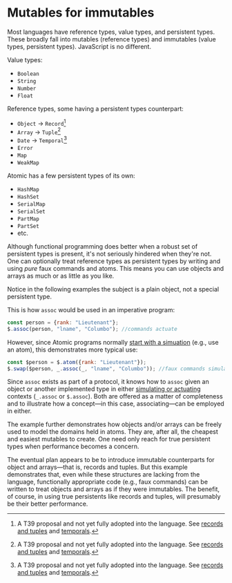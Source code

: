 # Mutables for immutables

Most languages have reference types, value types, and persistent types.  These broadly fall into mutables (reference types) and immutables (value types, persistent types).  JavaScript is no different.

Value types:
* `Boolean`
* `String`
* `Number`
* `Float`

Reference types, some having a persistent types counterpart:
* `Object` → `Record`[^1]
* `Array` → `Tuple`[^1]
* `Date` → `Temporal`[^1]
* `Error`
* `Map`
* `WeakMap`

Atomic has a few persistent types of its own:
* `HashMap`
* `HashSet`
* `SerialMap`
* `SerialSet`
* `PartMap`
* `PartSet`
* etc.

Although functional programming does better when a robust set of persistent types is present, it's not seriously hindered when they're not.  One can optionally treat reference types as persistent types by writing and using *pure* faux commands and atoms.  This means you can use objects and arrays as much or as little as you like.

Notice in the following examples the subject is a plain object, not a special persistent type.

This is how `assoc` would be used in an imperative program:
```js
const person = {rank: "Lieutenant"};
$.assoc(person, "lname", "Columbo"); //commands actuate
```

However, since Atomic programs normally [start with a simuation](./start-with-simulation.md) (e.g., use an atom), this demonstrates more typical use:

```js
const $person = $.atom({rank: "Lieutenant"});
$.swap($person, _.assoc(_, "lname", "Columbo")); //faux commands simulate
```

Since `assoc` exists as part of a protocol, it knows how to `assoc` given an object or another implemented type in either [simulating or actuating](./simulating-actuating.md) contexts (`_.assoc` or `$.assoc`).  Both are offered as a matter of completeness and to illustrate how a concept—in this case, associating—can be employed in either.

The example further demonstrates how objects and/or arrays can be freely used to model the domains held in atoms.  They are, after all, the cheapest and easiest mutables to create.  One need only reach for true persistent types when performance becomes a concern.

The eventual plan appears to be to introduce immutable counterparts for object and arrays—that is, records and tuples.  But this example demonstrates that, even while these structures are lacking from the language, functionally appropriate code (e.g., faux commands) can be written to treat objects and arrays as if they were immutables.  The benefit, of course, in using true persistents like records and tuples, will presumably be their better performance.

[^1]: A T39 proposal and not yet fully adopted into the language.  See [records and tuples](https://github.com/tc39/proposal-record-tuple) and [temporals](https://github.com/tc39/proposal-temporal).
